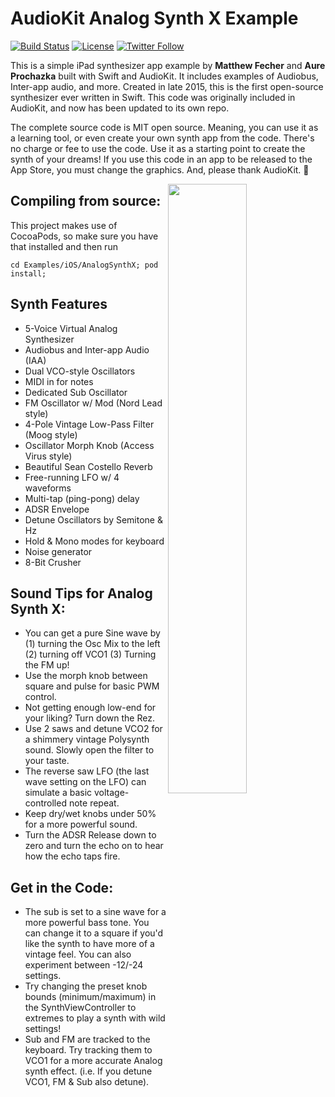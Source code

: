 # AudioKit Analog Synth X Example

[![Build Status](https://travis-ci.org/AudioKit/AnalogSynthX.svg)](https://travis-ci.org/AudioKit/AnalogSynthX)
[![License](https://img.shields.io/cocoapods/l/AudioKit.svg?style=flat)](https://github.com/AudioKit/AnalogSynthX/blob/master/LICENSE)
[![Twitter Follow](https://img.shields.io/twitter/follow/AudioKitMan.svg?style=social)](http://twitter.com/AudioKitMan)

This is a simple iPad synthesizer app example by **Matthew Fecher** and **Aure Prochazka** built with Swift and AudioKit. It includes examples of Audiobus, Inter-app audio, and more. Created in late 2015, this is the first open-source synthesizer ever written in Swift. This code was originally included in AudioKit, and now has been updated to its own repo.

The complete source code is MIT open source. Meaning, you can use it as a learning tool, or even create your own synth app from the code. There's no charge or fee to use the code. Use it as a starting point to create the synth of your dreams! If you use this code in an app to be released to the App Store, you must change the graphics. And, please thank AudioKit. 🙏

<img width="50%" align="right" src="http://audiokit.io/examples/AnalogSynthX/analgsynthx.jpg">

## Compiling from source:

This project makes use of CocoaPods, so make sure you have that installed and then run

```
cd Examples/iOS/AnalogSynthX; pod install;
```

## Synth Features   

* 5-Voice Virtual Analog Synthesizer
* Audiobus and Inter-app Audio (IAA)
* Dual VCO-style Oscillators
* MIDI in for notes
* Dedicated Sub Oscillator
* FM Oscillator w/ Mod (Nord Lead style)
* 4-Pole Vintage Low-Pass Filter (Moog style)
* Oscillator Morph Knob (Access Virus style)
* Beautiful Sean Costello Reverb
* Free-running LFO w/ 4 waveforms
* Multi-tap (ping-pong) delay
* ADSR Envelope
* Detune Oscillators by Semitone & Hz
* Hold & Mono modes for keyboard
* Noise generator
* 8-Bit Crusher

## Sound Tips for Analog Synth X:

* You can get a pure Sine wave by (1) turning the Osc Mix to the left (2) turning off VCO1 (3) Turning the FM up!
* Use the morph knob between square and pulse for basic PWM control.
* Not getting enough low-end for your liking? Turn down the Rez.
* Use 2 saws and detune VCO2 for a shimmery vintage Polysynth sound. Slowly open the filter to your taste.
* The reverse saw LFO (the last wave setting on the LFO) can simulate a basic voltage-controlled note repeat.
* Keep dry/wet knobs under 50% for a more powerful sound.
* Turn the ADSR Release down to zero and turn the echo on to hear how the echo taps fire.

## Get in the Code:

* The sub is set to a sine wave for a more powerful bass tone. You can change it to a square if you'd like the synth to have more of a vintage feel. You can also experiment between -12/-24 settings.
* Try changing the preset knob bounds (minimum/maximum) in the SynthViewController to extremes to play a synth with wild settings!
* Sub and FM are tracked to the keyboard. Try tracking them to VCO1 for a more accurate Analog synth effect. (i.e. If you detune VCO1, FM & Sub also detune).
